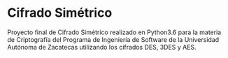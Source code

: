 # Cifrado Simétrico
Proyecto final de Cifrado Simétrico realizado en Python3.6 para la materia de Criptografía del Programa de Ingeniería de Software de la Universidad Autónoma de Zacatecas utilizando los cifrados DES, 3DES y AES. 
